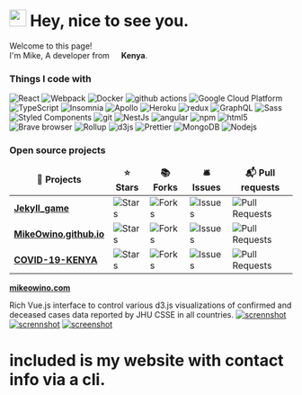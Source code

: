 <h1><img src="https://emojis.slackmojis.com/emojis/images/1531849430/4246/blob-sunglasses.gif?1531849430" width="30"/> Hey, nice to see you.</h1>


<p>Welcome to this page! </br> I'm Mike, A developer from <img src="https://image.flaticon.com/icons/svg/197/197608.svg" width="13"/> <b> Kenya</b>. </p>
<h3>Things I code with</h3>
<p>
  <img alt="React" src="https://img.shields.io/badge/-React-45b8d8?style=flat-square&logo=react&logoColor=white" />
  <img alt="Webpack" src="https://img.shields.io/badge/-Webpack-8DD6F9?style=flat-square&logo=webpack&logoColor=white" /> 
  <img alt="Docker" src="https://img.shields.io/badge/-Docker-46a2f1?style=flat-square&logo=docker&logoColor=white" />
  <img alt="github actions" src="https://img.shields.io/badge/-Github_Actions-2088FF?style=flat-square&logo=github-actions&logoColor=white" />
  <img alt="Google Cloud Platform" src="https://img.shields.io/badge/-Google_Cloud_Platform-1a73e8?style=flat-square&logo=google-cloud&logoColor=white" />
  <img alt="TypeScript" src="https://img.shields.io/badge/-TypeScript-007ACC?style=flat-square&logo=typescript&logoColor=white" />
  <img alt="Insomnia" src="https://img.shields.io/badge/-Insomnia-5849BE?style=flat-square&logo=insomnia&logoColor=white" />
  <img alt="Apollo" src="https://img.shields.io/badge/-Apollo%20GraphQL-311C87?style=flat-square&logo=apollo-graphql&logoColor=white" />
  <img alt="Heroku" src="https://img.shields.io/badge/-Heroku-430098?style=flat-square&logo=heroku&logoColor=white" />
  <img alt="redux" src="https://img.shields.io/badge/-Redux-764ABC?style=flat-square&logo=redux&logoColor=white" />
  <img alt="GraphQL" src="https://img.shields.io/badge/-GraphQL-E10098?style=flat-square&logo=graphql&logoColor=white" />
  <img alt="Sass" src="https://img.shields.io/badge/-Sass-CC6699?style=flat-square&logo=sass&logoColor=white" />
  <img alt="Styled Components" src="https://img.shields.io/badge/-Styled_Components-db7092?style=flat-square&logo=styled-components&logoColor=white" />
  <img alt="git" src="https://img.shields.io/badge/-Git-F05032?style=flat-square&logo=git&logoColor=white" />
  <img alt="NestJs" src="https://img.shields.io/badge/-NestJs-ea2845?style=flat-square&logo=nestjs&logoColor=white" />
  <img alt="angular" src="https://img.shields.io/badge/-Angular-DD0031?style=flat-square&logo=angular&logoColor=white" />
  <img alt="npm" src="https://img.shields.io/badge/-NPM-CB3837?style=flat-square&logo=npm&logoColor=white" />
  <img alt="html5" src="https://img.shields.io/badge/-HTML5-E34F26?style=flat-square&logo=html5&logoColor=white" />
  <img alt="Brave browser" src="https://img.shields.io/badge/-Brave_Browser-FB542B?style=flat-square&logo=brave&logoColor=white" />
  <img alt="Rollup" src="https://img.shields.io/badge/-Rollup-EC4A3F?style=flat-square&logo=rollup.js&logoColor=white" />
  <img alt="d3js" src="https://img.shields.io/badge/-D3.js-F9A03C?style=flat-square&logo=d3.js&logoColor=white" />
  <img alt="Prettier" src="https://img.shields.io/badge/-Prettier-F7B93E?style=flat-square&logo=prettier&logoColor=white" />
  <img alt="MongoDB" src="https://img.shields.io/badge/-MongoDB-13aa52?style=flat-square&logo=mongodb&logoColor=white" />
  <img alt="Nodejs" src="https://img.shields.io/badge/-Nodejs-43853d?style=flat-square&logo=Node.js&logoColor=white" />
</p>
<h3>Open source projects</h3>
<table>
  <thead align="center">
    <tr border: none;>
      <td><b>🎁 Projects</b></td>
      <td><b>⭐ Stars</b></td>
      <td><b>📚 Forks</b></td>
      <td><b>🛎 Issues</b></td>
      <td><b>📬 Pull requests</b></td>
    </tr>
  </thead>
  <tbody>
    <tr>
	    <td><a href="https://github.com/MikeOwino/jekyll_game"><b>Jekyll_game</b></a></td>
      <td><img alt="Stars" src="https://img.shields.io/github/stars/MikeOwino/jekyll_game?style=flat-square&labelColor=343b41"/></td>
      <td><img alt="Forks" src="https://img.shields.io/github/forks/MikeOwino/jekyll_game?style=flat-square&labelColor=343b41"/></td>
      <td><img alt="Issues" src="https://img.shields.io/github/issues/MikeOwino/jekyll_game?style=flat-square&labelColor=343b41"/></td>
      <td><img alt="Pull Requests" src="https://img.shields.io/github/issues-pr/MikeOwino/jekyll_game?style=flat-square&labelColor=343b41"/></td>
    </tr>
	  <tr>
		  <td><a href="https://github.com/MikeOwino/MikeOwino.github.io"><b>MikeOwino.github.io</b></a></td>
      <td><img alt="Stars" src="https://img.shields.io/github/stars/MikeOwino/MikeOwino.github.io?style=flat-square&labelColor=343b41"/></td>
      <td><img alt="Forks" src="https://img.shields.io/github/forks/MikeOwino/MikeOwino.github.io?style=flat-square&labelColor=343b41"/></td>
      <td><img alt="Issues" src="https://img.shields.io/github/issues/MikeOwino/MikeOwino.github.io?style=flat-square&labelColor=343b41"/></td>
      <td><img alt="Pull Requests" src="https://img.shields.io/github/issues-pr/MikeOwino/MikeOwino.github.io?style=flat-square&labelColor=343b41"/></td>
    </tr>
		<tr>
			<td><a href="https://github.com/MikeOwino/covid-ly....COVID-19-KENYA"><b>COVID-19-KENYA</b></a></td>
      <td><img alt="Stars" src="https://img.shields.io/github/stars/MikeOwino/covid-ly....COVID-19-KENYA?style=flat-square&labelColor=343b41"/></td>
      <td><img alt="Forks" src="https://img.shields.io/github/forks/MikeOwino/covid-ly....COVID-19-KENYA?style=flat-square&labelColor=343b41"/></td>
      <td><img alt="Issues" src="https://img.shields.io/github/issues/MikeOwino/covid-ly....COVID-19-KENYA?style=flat-square&labelColor=343b41"/></td>
      <td><img alt="Pull Requests" src="https://img.shields.io/github/issues-pr/MikeOwino/covid-ly....COVID-19-KENYA?style=flat-square&labelColor=343b41"/></td>
    </tr>
  </tbody>
</table>

<a href="https://mikeowino.com/jekyll_game/" target="_blank"><b>mikeowino.com</b></a>


Rich Vue.js interface to control various d3.js visualizations of confirmed and deceased cases data reported by JHU CSSE in all countries.
[![scrennshot](https://github.com/MikeOwino/MikeOwino.github.io/blob/master/images/Screenshot%20(304).png)](https://github.com/MikeOwino/MikeOwino.github.io)
[![scrennshot](https://github.com/MikeOwino/MikeOwino.github.io/blob/master/images/Screenshot%20(306).png)](https://github.com/MikeOwino/MikeOwino.github.io)
[![screenshot](https://github.com/MikeOwino/MikeOwino.github.io/blob/master/images/Screenshot%20(307).png)](https://github.com/MikeOwino/MikeOwino.github.io)

# included is my website with contact info via a cli.